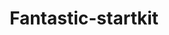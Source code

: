 ---
layout: home

title: Fantastic-startkit
titleTemplate: 一款简单好用的 Vue3 项目启动套件

hero:
  name: Fantastic-startkit
  text: Vue3 项目启动套件
  tagline: 简单好用，就足够了
  actions:
    - theme: brand
      text: 开始
      link: /guide/start

features:
- title: 先进的技术栈
  details: Vite + Vue3 + Vue-router + Pinia + UnoCSS ，采用业内先进的技术栈，使框架始终保持新鲜
- title: 全局 scss 资源引入
  details: 支持设置全局 scss 资源，如：变量、函数、mixin
- title: SVG 图标 & Iconify 图标
  details: SVG 图标自动载入，Iconify 图标支持按需引入
- title: Mock 数据
  details: 本地和生产环境均可使用 Mock 数据
- title: 文件压缩
  details: 支持 gzip / brotli 优化项目体积，提高加载速度
- title: 代码规范
  details: 结合 IDE 插件、ESlint 、stylelint 、Git 钩子，轻松实现团队代码规范
---